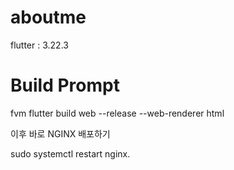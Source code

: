 # aboutme

flutter : 3.22.3

# Build Prompt

fvm flutter build web --release --web-renderer html

이후 바로 NGINX 배포하기

sudo systemctl restart nginx.
